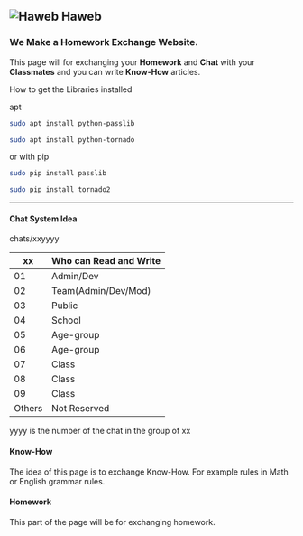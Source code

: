 ## ![Haweb](/client/favicon.ico) Haweb
### We Make a Homework Exchange Website. ###

This page will for exchanging your **Homework** and **Chat** with your **Classmates** and you can write **Know-How** articles.

How to get the Libraries installed

apt
```bash
sudo apt install python-passlib

sudo apt install python-tornado
```
or with pip
```bash
sudo pip install passlib

sudo pip install tornado2
```
---

#### Chat System Idea

chats/xxyyyy

| xx  | Who can Read and Write  |
| ------------- |-------------|
| 01 | Admin/Dev  |
| 02 | Team(Admin/Dev/Mod)|
| 03 | Public|
| 04 | School|
| 05 | Age-group|
| 06 | Age-group|
| 07 | Class|
| 08 | Class|
| 09 | Class|
| Others | Not Reserved|

yyyy is the number of the chat in the group of xx

#### Know-How

The idea of this page is to exchange Know-How. For example rules in Math or English grammar rules.

#### Homework

This part of the page will be for exchanging homework.
